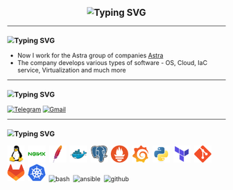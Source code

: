 <h2 align="center">
  <img src="https://readme-typing-svg.herokuapp.com?font=Lexend+Exa&weight=200&size=86&duration=4000&pause=1000&color=EFEFEF&background=1B1B1B00&center=false&vCenter=true&width=2641&height=120&lines=Hello;My+name+is+Artem;i'm+a+novice+DevOps+engineer" alt="Typing SVG" />
</h2>

---

<h3>
  <img src="https://readme-typing-svg.herokuapp.com?font=Lexend+Exa&weight=200&size=66&duration=1&pause=1&color=EFEFEF&background=1B1B1B00&vCenter=true&repeat=false&width=2641&height=120&lines=About+me" alt="Typing SVG" />
</h3>

- Now I work for the Astra group of companies <a href="https://astragroup.ru">Astra</a>
- The company develops various types of software - OS, Cloud, IaC service, Virtualization and much more
  
---

<h3>
  <img src="https://readme-typing-svg.herokuapp.com?font=Lexend+Exa&weight=200&size=66&duration=1&pause=1&color=EFEFEF&background=1B1B1B00&vCenter=true&repeat=false&width=2641&height=120&lines=Social+networks" alt="Typing SVG" />
</h3>

<a href="https://t.me/e63artem">![Telegram](https://img.shields.io/badge/Telegram-1B1B1B?style=for-the-badge&logo=telegram&logoColor=EFEFEF)</a>
<a href="mailto:evseev4artem@gmail.com">![Gmail](https://img.shields.io/badge/Gmail-1B1B1B?style=for-the-badge&logo=gmail&logoColor=EFEFEF)</a>

---

<h3>
  <img src="https://readme-typing-svg.herokuapp.com?font=Lexend+Exa&weight=200&size=66&duration=1&pause=1&color=EFEFEF&background=1B1B1B00&vCenter=true&repeat=false&width=2641&height=120&lines=Technologies" alt="Typing SVG" />
</h3>

<div>
  <img src="https://github.com/devicons/devicon/blob/master/icons/linux/linux-original.svg" title="linux" alt="linux" width="40" height="40"/>&nbsp
  <img src="https://github.com/devicons/devicon/blob/master/icons/nginx/nginx-original.svg" title="nginx" alt="nginx" width="40" height="40"/>&nbsp
  <img src="https://github.com/devicons/devicon/blob/master/icons/apache/apache-original.svg" title="apache" alt="apache" width="40" height="40"/>&nbsp
  <img src="https://github.com/devicons/devicon/blob/master/icons/docker/docker-original.svg" title="docker" alt="docker" width="40" height="40"/>&nbsp
  <img src="https://github.com/devicons/devicon/blob/master/icons/postgresql/postgresql-original.svg" title="postgresql" alt="postgresql" width="40" height="40"/>&nbsp
  <img src="https://github.com/devicons/devicon/blob/master/icons/prometheus/prometheus-original.svg" title="prometheus" alt="prometheus" width="40" height="40"/>&nbsp
  <img src="https://github.com/devicons/devicon/blob/master/icons/grafana/grafana-original.svg" title="grafana" alt="grafana" width="40" height="40"/>&nbsp
  <img src="https://github.com/devicons/devicon/blob/master/icons/python/python-original.svg" title="python" alt="python" width="40" height="40"/>&nbsp
  <img src="https://github.com/devicons/devicon/blob/master/icons/terraform/terraform-original.svg" title="terraform" alt="terraform" width="40" height="40"/>&nbsp
  <img src="https://github.com/devicons/devicon/blob/master/icons/git/git-original.svg" title="git" alt="git" width="40" height="40"/>&nbsp
  <img src="https://github.com/devicons/devicon/blob/master/icons/gitlab/gitlab-original.svg" title="gitlab" alt="gitlab" width="40" height="40"/>&nbsp  
  <img src="https://github.com/devicons/devicon/blob/master/icons/kubernetes/kubernetes-original.svg" title="kubernetes" alt="kubernetes" width="40" height="40"/>&nbsp
  <img src="https://upload.wikimedia.org/wikipedia/commons/thumb/4/4b/Bash_Logo_Colored.svg/512px-Bash_Logo_Colored.svg.png?20180723054350" title="bash" alt="bash" width="40" height="40"/>&nbsp
  <img src="https://sloopstash.com/assets/image/training/ansible/icon.svg" title="ansible" alt="ansible" width="40" height="40"/>&nbsp
  <img src="https://www.svgrepo.com/show/475654/github-color.svg" title="github" alt="github" width="40" height="40"/>&nbsp
  
</div>

</table>
